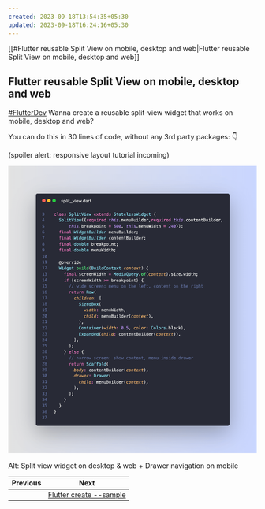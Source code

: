 ```yaml
---
created: 2023-09-18T13:54:35+05:30
updated: 2023-09-18T16:24:16+05:30
---
```


[[#Flutter reusable Split View on mobile, desktop and web|Flutter reusable Split View on mobile, desktop and web]]


## Flutter reusable Split View on mobile, desktop and web

[#FlutterDev](https://twitter.com/hashtag/FlutterDev?src=hashtag_click) Wanna create a reusable split-view widget that works on mobile, desktop and web?

You can do this in 30 lines of code, without any 3rd party packages: 👇

(spoiler alert: responsive layout tutorial incoming)

![](002_split_view.png)

Alt: Split view widget on desktop & web + Drawer navigation on mobile

 

| Previous | Next |
| -------- | ---- |
|          | [Flutter create --sample](../0002-flutter-create-sample/index.md) |